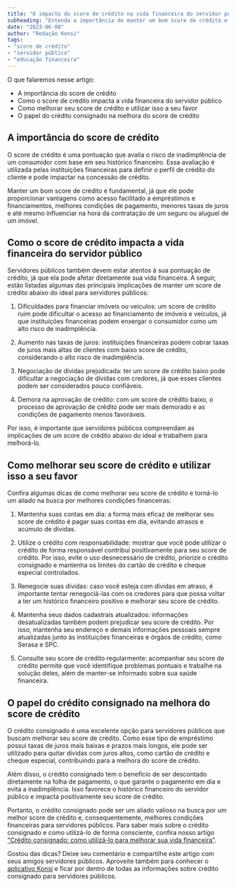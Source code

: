 ```yaml
---
title: "O impacto do score de crédito na vida financeira do servidor público"
subheading: "Entenda a importância de manter um bom score de crédito e como isso pode beneficiar servidores públicos em situações financeiras."
date: "2023-06-08"
author: "Redação Konsi"
tags:
- "score de crédito"
- "servidor público"
- "educação financeira"
---
```


O que falaremos nesse artigo:
- A importância do score de crédito
- Como o score de crédito impacta a vida financeira do servidor público
- Como melhorar seu score de crédito e utilizar isso a seu favor
- O papel do crédito consignado na melhora do score de crédito

## A importância do score de crédito

O score de crédito é uma pontuação que avalia o risco de inadimplência de um consumidor com base em seu histórico financeiro. Essa avaliação é utilizada pelas instituições financeiras para definir o perfil de crédito do cliente e pode impactar na concessão de crédito.

Manter um bom score de crédito é fundamental, já que ele pode proporcionar vantagens como acesso facilitado a empréstimos e financiamentos, melhores condições de pagamento, menores taxas de juros e até mesmo influenciar na hora da contratação de um seguro ou aluguel de um imóvel.

## Como o score de crédito impacta a vida financeira do servidor público

Servidores públicos também devem estar atentos à sua pontuação de crédito, já que ela pode afetar diretamente sua vida financeira. A seguir, estão listadas algumas das principais implicações de manter um score de crédito abaixo do ideal para servidores públicos:

1. Dificuldades para financiar imóveis ou veículos: um score de crédito ruim pode dificultar o acesso ao financiamento de imóveis e veículos, já que instituições financeiras podem enxergar o consumidor como um alto risco de inadimplência.

2. Aumento nas taxas de juros: instituições financeiras podem cobrar taxas de juros mais altas de clientes com baixo score de crédito, considerando o alto risco de inadimplência.

3. Negociação de dívidas prejudicada: ter um score de crédito baixo pode dificultar a negociação de dívidas com credores, já que esses clientes podem ser considerados pouco confiáveis.

4. Demora na aprovação de crédito: com um score de crédito baixo, o processo de aprovação de crédito pode ser mais demorado e as condições de pagamento menos favoráveis.

Por isso, é importante que servidores públicos compreendam as implicações de um score de crédito abaixo do ideal e trabalhem para melhorá-lo.

## Como melhorar seu score de crédito e utilizar isso a seu favor

Confira algumas dicas de como melhorar seu score de crédito e torná-lo um aliado na busca por melhores condições financeiras:

1. Mantenha suas contas em dia: a forma mais eficaz de melhorar seu score de crédito é pagar suas contas em dia, evitando atrasos e acúmulo de dívidas.

2. Utilize o crédito com responsabilidade: mostrar que você pode utilizar o crédito de forma responsável contribui positivamente para seu score de crédito. Por isso, evite o uso desnecessário de crédito, priorize o crédito consignado e mantenha os limites do cartão de crédito e cheque especial controlados.

3. Renegocie suas dívidas: caso você esteja com dívidas em atraso, é importante tentar renegociá-las com os credores para que possa voltar a ter um histórico financeiro positivo e melhorar seu score de crédito.

4. Mantenha seus dados cadastrais atualizados: informações desatualizadas também podem prejudicar seu score de crédito. Por isso, mantenha seu endereço e demais informações pessoais sempre atualizadas junto às instituições financeiras e órgãos de crédito, como Serasa e SPC.

5. Consulte seu score de crédito regularmente: acompanhar seu score de crédito permite que você identifique problemas pontuais e trabalhe na solução deles, além de manter-se informado sobre sua saúde financeira.

## O papel do crédito consignado na melhora do score de crédito

O crédito consignado é uma excelente opção para servidores públicos que buscam melhorar seu score de crédito. Como esse tipo de empréstimo possui taxas de juros mais baixas e prazos mais longos, ele pode ser utilizado para quitar dívidas com juros altos, como cartão de crédito e cheque especial, contribuindo para a melhora do score de crédito.

Além disso, o crédito consignado tem o benefício de ser descontado diretamente na folha de pagamento, o que garante o pagamento em dia e evita a inadimplência. Isso favorece o histórico financeiro do servidor público e impacta positivamente seu score de crédito.

Portanto, o crédito consignado pode ser um aliado valioso na busca por um melhor score de crédito e, consequentemente, melhores condições financeiras para servidores públicos. Para saber mais sobre o crédito consignado e como utilizá-lo de forma consciente, confira nosso artigo ["Crédito consignado: como utilizá-lo para melhorar sua vida financeira"](https://konsi.com.br/postagens/crdito-consignado-como-utiliz-lo-para-melhorar-sua-vida-financeira).

Gostou das dicas? Deixe seu comentário e compartilhe este artigo com seus amigos servidores públicos. Aproveite também para conhecer o [aplicativo Konsi](https://konsi.com.br/download) e ficar por dentro de todas as informações sobre crédito consignado para servidores públicos.